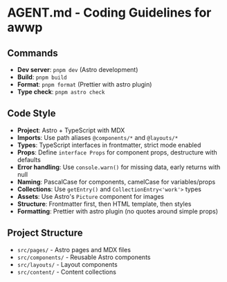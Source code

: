 # AGENT.md - Coding Guidelines for awwp

## Commands

- **Dev server**: `pnpm dev` (Astro development)
- **Build**: `pnpm build`
- **Format**: `pnpm format` (Prettier with astro plugin)
- **Type check**: `pnpm astro check`

## Code Style

- **Project**: Astro + TypeScript with MDX
- **Imports**: Use path aliases `@components/*` and `@layouts/*`
- **Types**: TypeScript interfaces in frontmatter, strict mode enabled
- **Props**: Define `interface Props` for component props, destructure with defaults
- **Error handling**: Use `console.warn()` for missing data, early returns with null
- **Naming**: PascalCase for components, camelCase for variables/props
- **Collections**: Use `getEntry()` and `CollectionEntry<'work'>` types
- **Assets**: Use Astro's `Picture` component for images
- **Structure**: Frontmatter first, then HTML template, then styles
- **Formatting**: Prettier with astro plugin (no quotes around simple props)

## Project Structure

- `src/pages/` - Astro pages and MDX files
- `src/components/` - Reusable Astro components
- `src/layouts/` - Layout components
- `src/content/` - Content collections
